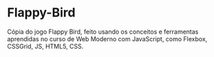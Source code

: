 # Flappy-Bird
Cópia do jogo Flappy Bird, feito usando os conceitos e ferramentas aprendidas no curso de Web Moderno com JavaScript, como Flexbox, CSSGrid, JS, HTML5, CSS. 

